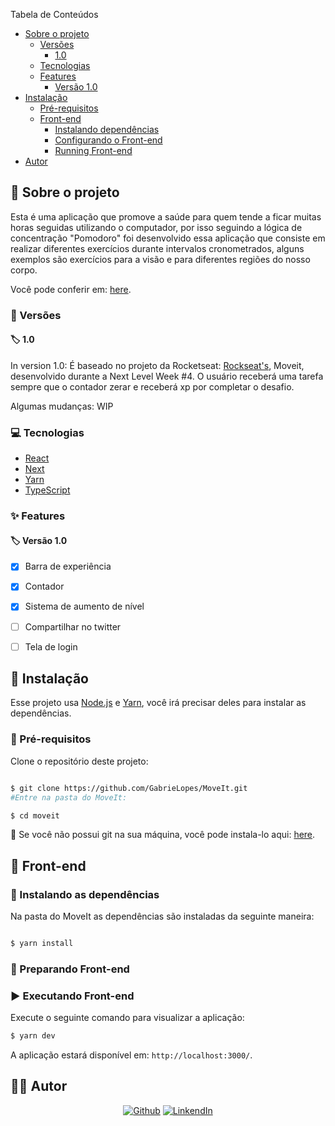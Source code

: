 <!-- TABELA DE CONTEUDOS -->
Tabela de Conteúdos
* [Sobre o projeto](#book-sobre-o-projeto)
  * [Versões](#bookmark-tabs-Versoes)
    * [1.0](#label-1.0)
  * [Tecnologias](#computer-tecnologias)
  * [Features](#sparkles-features)
    * [Versão 1.0](#label-versao-1.0)
* [Instalação](#bricks-instalação)
  * [Pré-requisitos](#construction-pré-requisitos)
  * [Front-end](#lipstick-front-end)
    * [Instalando dependências](#construction-Instalando-dependências)
    * [Configurando o Front-end](#wrench-Configurando-front-end)
    * [Running Front-end](#arrow_forward-Rodando-front-end)
* [Autor](#man_technologist-autor)

## :book: Sobre o projeto

Esta é uma aplicação que promove a saúde para quem tende a ficar muitas horas seguidas utilizando o computador, por isso seguindo a lógica de concentração "Pomodoro" foi desenvolvido essa aplicação que consiste em realizar diferentes exercícios durante intervalos cronometrados, alguns exemplos são exercícios para a visão e para diferentes regiões do nosso corpo.

Você pode conferir em: [here](https://focuson-theta.vercel.app).

### :bookmark_tabs: Versões

#### :label: 1.0

In version 1.0: É baseado no projeto da Rocketseat: [Rockseat's](https://rocketseat.com.br), Moveit, desenvolvido durante a Next Level Week #4. 
O usuário receberá uma tarefa sempre que o contador zerar e receberá xp por completar o desafio. 

Algumas mudanças:
WIP

### :computer: Tecnologias


* [React](https://reactjs.org)
* [Next](https://nextjs.org)
* [Yarn](https://yarnpkg.com)
* [TypeScript](https://www.typescriptlang.org)

### :sparkles: Features

#### :label: Versão 1.0

  - [x] Barra de experiência
  - [x] Contador
  - [x] Sistema de aumento de nível
  - [ ] Compartilhar no twitter
  - [ ] Tela de login
  

## :bricks: Instalação

Esse projeto usa [Node.js](https://nodejs.org/en/) e [Yarn](https://yarnpkg.com), você irá precisar deles para instalar as dependências.

### :construction: Pré-requisitos

Clone o repositório deste projeto:
```bash

$ git clone https://github.com/GabrieLopes/MoveIt.git
#Entre na pasta do MoveIt:

$ cd moveit
```

🚨 Se você não possui git na sua máquina, você pode instala-lo aqui: [here](https://git-scm.com/downloads).

## :lipstick: Front-end

### :construction: Instalando as dependências

Na pasta do MoveIt as dependências são instaladas da seguinte maneira:

```bash

$ yarn install

```

### :wrench: Preparando Front-end



### :arrow_forward: Executando Front-end

Execute o seguinte comando para visualizar a aplicação:

```bash
$ yarn dev
```

A aplicação estará disponível em: `http://localhost:3000/`.


## :man_technologist: Autor
<p align="center">
  <a href="https://github.com/GabrieLopes"><img src="https://img.shields.io/badge/-Github-000?style=flat-square&logo=Github&logoColor=white&link=https://github.com/GabrieLopes" alt="Github" /></a>
  <a href="https://www.linkedin.com/in/gabriel-lopes-0b8549189/"><img src="https://img.shields.io/badge/-LinkedIn-blue?style=flat-square&logo=Linkedin&logoColor=white&link=https://www.linkedin.com/in/gabriel-lopes-0b8549189/" alt="LinkendIn" /></a>
</p>
